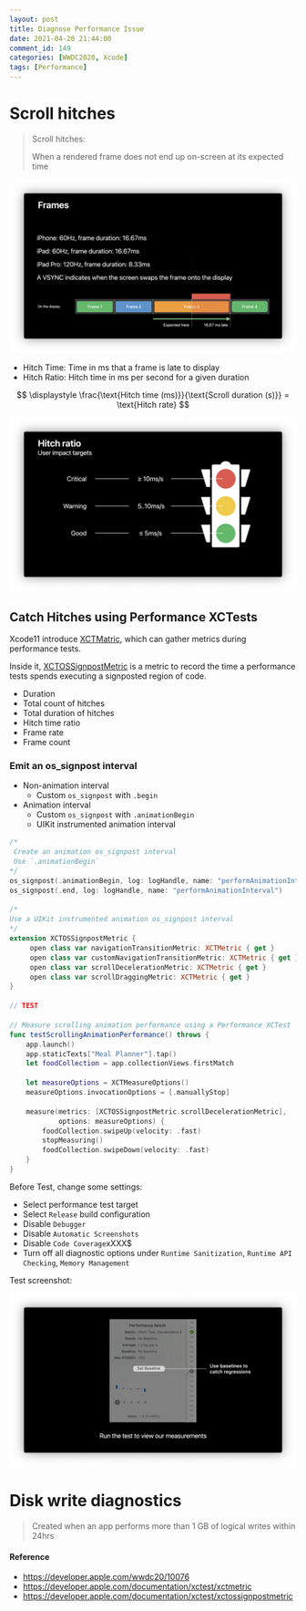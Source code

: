 ```yaml
---
layout: post
title: Diagnose Performance Issue
date: 2021-04-20 21:44:00
comment_id: 149
categories: [WWDC2020, Xcode]
tags: [Performance]
---
```


# Scroll **hitches**

> Scroll hitches:
>
> When a rendered frame does not end up on-screen at its expected time

![](/images/2021-04-20-Diagnose-Performance-Issue/frames.png)

- Hitch Time: Time in ms that a frame is late to display
- Hitch Ratio: Hitch time in ms per second for a given duration

$$
\displaystyle
\frac{\text{Hitch time (ms)}}{\text{Scroll duration (s)}} = \text{Hitch rate}
$$

![](/images/2021-04-20-Diagnose-Performance-Issue/level.png)

## Catch Hitches using Performance XCTests

Xcode11 introduce [XCTMatric](https://developer.apple.com/documentation/xctest/xctmetric), which can gather metrics during performance tests.

Inside it, [XCTOSSignpostMetric](https://developer.apple.com/documentation/xctest/xctossignpostmetric) is a metric to record the time a performance tests spends executing a signposted region of code.

- Duration
- Total count of hitches
- Total duration of hitches
- Hitch time ratio
- Frame rate
- Frame count

### Emit an os_signpost interval

- Non-animation interval
  - Custom `os_signpost` with `.begin`
- Animation interval
  - Custom `os_signpost` with `.animationBegin`
  - UIKit instrumented animation interval

```swift
/*
 Create an animation os_signpost interval
 Use `.animationBegin`
*/
os_signpost(.animationBegin, log: logHandle, name: "performAnimationInterval")
os_signpost(.end, log: logHandle, name: "performAnimationInterval")

/*
Use a UIKit instrumented animation os_signpost interval
*/
extension XCTOSSignpostMetric {
     open class var navigationTransitionMetric: XCTMetric { get }
     open class var customNavigationTransitionMetric: XCTMetric { get }
     open class var scrollDecelerationMetric: XCTMetric { get }
     open class var scrollDraggingMetric: XCTMetric { get }
}

// TEST

// Measure scrolling animation performance using a Performance XCTest
func testScrollingAnimationPerformance() throws {
    app.launch()
    app.staticTexts["Meal Planner"].tap()
    let foodCollection = app.collectionViews.firstMatch

    let measureOptions = XCTMeasureOptions()
    measureOptions.invocationOptions = [.manuallyStop]

    measure(metrics: [XCTOSSignpostMetric.scrollDecelerationMetric],
            options: measureOptions) {
        foodCollection.swipeUp(velocity: .fast)
        stopMeasuring()
        foodCollection.swipeDown(velocity: .fast)
    }
}
```

Before Test, change some settings:

- Select performance test target
- Select `Release` build configuration
- Disable `Debugger`
- Disable `Automatic Screenshots`
- Disable `Code Coverage`xXXX$
- Turn off all diagnostic options under `Runtime Sanitization`, `Runtime API Checking`, `Memory Management`

Test screenshot:

![](/images/2021-04-20-Diagnose-Performance-Issue/test.png)

# Disk write diagnostics

> Created when an app performs more than 1 GB of logical writes within 24hrs

#### Reference

- <https://developer.apple.com/wwdc20/10076>
- <https://developer.apple.com/documentation/xctest/xctmetric>
- <https://developer.apple.com/documentation/xctest/xctossignpostmetric>
